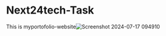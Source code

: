 # Next24tech-Task 
This is myportofolio-website![Screenshot 2024-07-17 094910](https://github.com/user-attachments/assets/bd7c7330-14ad-472c-acb1-9cab75bfdcf4)
